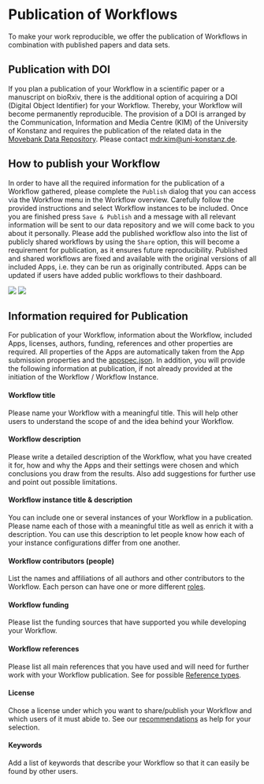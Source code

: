 # Publication of Workflows

To make your work reproducible, we offer the publication of Workflows in combination with published papers and data sets.

## Publication with DOI
If you plan a publication of your Workflow in a scientific paper or a manuscript on bioRxiv, there is the additional option of acquiring a DOI (Digital Object Identifier) for your Workflow. Thereby, your Workflow will become permanently reproducible. The provision of a DOI is arranged by the Communication, Information and Media Centre (KIM) of the University of Konstanz and requires the publication of the related data in the [Movebank Data Repository](https://www.datarepository.movebank.org/). Please contact [mdr.kim@uni-konstanz.de](mdr.kim@uni-konstanz.de).

## How to publish your Workflow
In order to have all the required information for the publication of a Workflow gathered, please complete the `Publish` dialog that you can access via the Workflow menu in the Workflow overview. Carefully follow the provided instructions and select Workflow instances to be included. Once you are finished press `Save & Publish` and a message with all relevant information will be sent to our data repository and we will come back to you about it personally. Please add the published workflow also into the list of publicly shared workflows by using the `Share` option, this will become a requirement for publication, as it ensures future reproducibility. Published and shared workflows are fixed and available with the original versions of all included Apps, i.e. they can be run as originally contributed. Apps can be updated if users have added public workflows to their dashboard.

![](../files/Workflow_publish1.png)
![](../files/Workflow_publish2.png)

## Information required for Publication
For publication of your Workflow, information about the Workflow, included Apps, licenses, authors, funding, references and other properties are required. All properties of the Apps are automatically taken from the App submission properties and the [appspec.json](appspec.md). In addition, you will provide the following information at publication, if not already provided at the initiation of the Workflow / Workflow Instance.

#### Workflow title
Please name your Workflow with a meaningful title. This will help other users to understand the scope of and the idea behind your Workflow.

#### Workflow description
Please write a detailed description of the Workflow, what you have created it for, how and why the Apps and their settings were chosen and which conclusions you draw from the results. Also add suggestions for further use and point out possible limitations.

#### Workflow instance title & description
You can include one or several instances of your Workflow in a publication. Please name each of those with a meaningful title as well as enrich it with a description. You can use this description to let people know how each of your instance configurations differ from one another.

#### Workflow contributors (people)
List the names and affiliations of all authors and other contributors to the Workflow. Each person can have one or more different [roles](appspec.md#People).

#### Workflow funding
Please list the funding sources that have supported you while developing your Workflow.

#### Workflow references
Please list all main references that you have used and will need for further work with your Workflow publication. See for possible [Reference types](appspec.md#References).

#### License
Chose a license under which you want to share/publish your Workflow and which users of it must abide to. See our [recommendations](license.md) as help for your selection.

#### Keywords
Add a list of keywords that describe your Workflow so that it can easily be found by other users.



